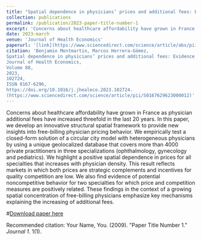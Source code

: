 ```yaml
---
title: "Spatial dependence in physicians’ prices and additional fees: Evidence from France"
collection: publications
permalink: /publication/2023-paper-title-number-1
excerpt: 'Concerns about healthcare affordability have grown in France as physician additional fees have increased threefold in the last 20 years. In this paper, we develop an innovative structural spatial framework to provide new insights into free-billing physician pricing behavior. We empirically test a closed-form solution of a circular city model with heterogeneous physicians by using a unique geolocalized database that covers more than 4000 private practitioners in three specializations (ophthalmology, gynecology and pediatrics). We highlight a positive spatial dependence in prices for all specialties that increases with physician density. This result reflects markets in which both prices are strategic complements and incentives for quality competition are low. We also find evidence of potential noncompetitive behavior for two specialties for which price and competition measures are positively related. These findings in the context of a growing spatial concentration of free-billing physicians emphasize key mechanisms explaining the increasing of additional fees.'
date: 2023-march
venue: 'Journal of Health Economics'
paperurl: '[link](https://www.sciencedirect.com/science/article/abs/pii/S0167629623000012)'
citation: 'Benjamin Montmartin, Marcos Herrera-Gómez,
Spatial dependence in physicians’ prices and additional fees: Evidence from France,
Journal of Health Economics,
Volume 88,
2023,
102724,
ISSN 0167-6296,
https://doi.org/10.1016/j.jhealeco.2023.102724.
(https://www.sciencedirect.com/science/article/pii/S0167629623000012)'
---
```

Concerns about healthcare affordability have grown in France as physician additional fees have increased threefold in the last 20 years. In this paper, we develop an innovative structural spatial framework to provide new insights into free-billing physician pricing behavior. We empirically test a closed-form solution of a circular city model with heterogeneous physicians by using a unique geolocalized database that covers more than 4000 private practitioners in three specializations (ophthalmology, gynecology and pediatrics). We highlight a positive spatial dependence in prices for all specialties that increases with physician density. This result reflects markets in which both prices are strategic complements and incentives for quality competition are low. We also find evidence of potential noncompetitive behavior for two specialties for which price and competition measures are positively related. These findings in the context of a growing spatial concentration of free-billing physicians emphasize key mechanisms explaining the increasing of additional fees.

#[Download paper here](http://academicpages.github.io/files/paper1.pdf)

Recommended citation: Your Name, You. (2009). "Paper Title Number 1." <i>Journal 1</i>. 1(1).
